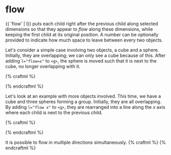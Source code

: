 # flow

{{ 'flow' | l}} puts each child right after the previous child along selected
dimensions so that they appear to _flow_ along these dimensions,
while keeping the first child at its
original position. A number can be optionally provided to indicate how much
space to leave between every two objects.

Let's consider a simple case involving two objects, a cube and a sphere. Initially,
they are overlapping; we can only see a cube because of this. After
adding `l="flow=x"` to `<g>`, the sphere is moved such that it is next to the cube,
no longer overlapping with it.

{% craftml %}
<!-- originally, they are all overlapping -->
<g>
  <cube/>
  <sphere/>
</g>

<!-- now they are adjacent -->
<g l="flow x" t="position y 20">
  <cube/>
  <sphere/>
</g>

<!-- spacing = 2 -->
<g l="flow x 2" t="position y 40">
  <cube/>
  <sphere/>
</g>

{% endcraftml %}

Let's look at an example with more objects involved. This time,
we have a cube and three spheres forming a group.
Initially, they are all overlapping. By adding `l="flow x"` to `<g>`,
they are rearranged into a line along the _x_ axis where each child is next to
the previous child.

{% craftml %}
<!-- originally, they are all overlapping -->
<g>
  <cube/>
  <sphere/>
  <sphere/>
  <sphere/>
</g>

<!-- flow in the x direction -->
<g l="flow x" t="position y 20">
  <cube/>
  <sphere/>
  <sphere/>
  <sphere/>
</g>

<!-- a spacing of 5 is added -->
<g l="flow x 5" t="position y 40">
  <cube/>
  <sphere/>
  <sphere/>
  <sphere/>
</g>
{% endcraftml %}

It is possible to flow in multiple directions simultaneously.
{% craftml %}
<g l="flow xy 2">
  <cube/>
  <sphere repeat="5"/>
  <sphere/>
  <sphere/>
</g>
{% endcraftml %}

